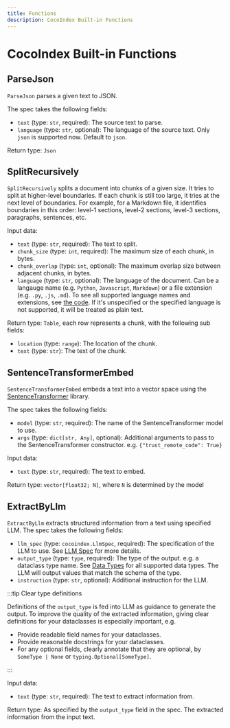 ```yaml
---
title: Functions
description: CocoIndex Built-in Functions
---
```


# CocoIndex Built-in Functions

## ParseJson

`ParseJson` parses a given text to JSON.

The spec takes the following fields:

*   `text` (type: `str`, required): The source text to parse.
*   `language` (type: `str`, optional): The language of the source text.  Only `json` is supported now.  Default to `json`.

Return type: `Json`

## SplitRecursively

`SplitRecursively` splits a document into chunks of a given size.
It tries to split at higher-level boundaries. If each chunk is still too large, it tries at the next level of boundaries.
For example, for a Markdown file, it identifies boundaries in this order: level-1 sections, level-2 sections, level-3 sections, paragraphs, sentences, etc.

Input data:

*   `text` (type: `str`, required): The text to split.
*   `chunk_size` (type: `int`, required): The maximum size of each chunk, in bytes.
*   `chunk_overlap` (type: `int`, optional): The maximum overlap size between adjacent chunks, in bytes.
*   `language` (type: `str`, optional): The language of the document.
    Can be a langauge name (e.g. `Python`, `Javascript`, `Markdown`) or a file extension (e.g. `.py`, `.js`, `.md`).
    To see all supported language names and extensions, see [the code](https://github.com/search?q=org%3Acocoindex-io+lang%3Arust++%22static+TREE_SITTER_LANGUAGE_BY_LANG%22&type=code).
    If it's unspecified or the specified language is not supported, it will be treated as plain text.

Return type: `Table`, each row represents a chunk, with the following sub fields:

*   `location` (type: `range`): The location of the chunk.
*   `text` (type: `str`): The text of the chunk.

## SentenceTransformerEmbed

`SentenceTransformerEmbed` embeds a text into a vector space using the [SentenceTransformer](https://huggingface.co/sentence-transformers) library.

The spec takes the following fields:

*   `model` (type: `str`, required): The name of the SentenceTransformer model to use.
*   `args` (type: `dict[str, Any]`, optional): Additional arguments to pass to the SentenceTransformer constructor. e.g. `{"trust_remote_code": True}`

Input data:

*   `text` (type: `str`, required): The text to embed.

Return type: `vector[float32; N]`, where `N` is determined by the model

## ExtractByLlm

`ExtractByLlm` extracts structured information from a text using specified LLM. The spec takes the following fields:

*   `llm_spec` (type: `cocoindex.LlmSpec`, required): The specification of the LLM to use. See [LLM Spec](/docs/ai/llm#llm-spec) for more details.
*   `output_type` (type: `type`, required): The type of the output. e.g. a dataclass type name. See [Data Types](/docs/core/data_types) for all supported data types. The LLM will output values that match the schema of the type.
*   `instruction` (type: `str`, optional): Additional instruction for the LLM.

:::tip Clear type definitions

Definitions of the `output_type` is fed into LLM as guidance to generate the output.
To improve the quality of the extracted information, giving clear definitions for your dataclasses is especially important, e.g.

*   Provide readable field names for your dataclasses.
*   Provide reasonable docstrings for your dataclasses.
*   For any optional fields, clearly annotate that they are optional, by `SomeType | None` or `typing.Optional[SomeType]`.

:::

Input data:

*   `text` (type: `str`, required): The text to extract information from.

Return type: As specified by the `output_type` field in the spec. The extracted information from the input text.

